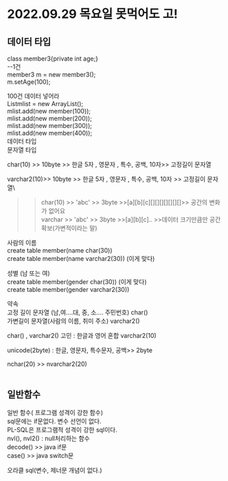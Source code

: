 # 2022.09.29 목요일 못먹어도 고!

## 데이터 타입

class member3{private int age;}  
--1건  
member3 m = new member3();  
m.setAge(100);

100건 데이터 넣어라  
List<memer3>mlist = new ArrayList<member3>();  
mlist.add(new member(100));  
mlist.add(new member(200));  
mlist.add(new member(300));  
mlist.add(new member(400));  
데이터 타입  
문자열 타입

char(10) >> 10byte >> 한글 5자 , 영문자 , 특수, 공백, 10자>> 고정길이 문자열

varchar2(10)>> 10byte >> 한글 5자 , 영문자 , 특수, 공백, 10자 >> 고정길이 문자열\

> > char(10) >> 'abc' >> 3byte >>[a][b][c][][][][][][][]>> 공간의 변화가 없어요  
> > varchar >> 'abc' >> 3byte >>[a][b][c].. >>데이터 크기만큼만 공간 확보(가변적이라는 말)

사람의 이름  
create table member(name char(30))  
create table member(name varchar2(30)) (이게 맞다)

성별 (남 또는 여)  
create table member(gender char(30)) (이게 맞다)  
create table member(gender varchar2(30))

약속  
 고정 길이 문자열 (남,여....대, 중, 소.... 주민번호) char()  
 가변길이 문자열(사람의 이름, 취미 주소) varchar2()

char() , varchar2() 고민 : 한글과 영어 혼합
varchar2(10)

unicode(2byte) : 한글, 영문자, 특수문자, 공백>> 2byte

nchar(20) >>
nvarchar2(20)
<br>
<br>

## 일반함수

일반 함수( 프로그램 성격이 강한 함수)  
sql문에는 if문없다. 변수 선언이 없다.  
PL-SQL은 프로그램적 성격이 강한 sql이다.  
nvl(), nvl2() : null처리하는 함수  
decode() >> java if문  
case() >> java switch문

오라클 sql(변수, 제너문 개념이 없다.)
